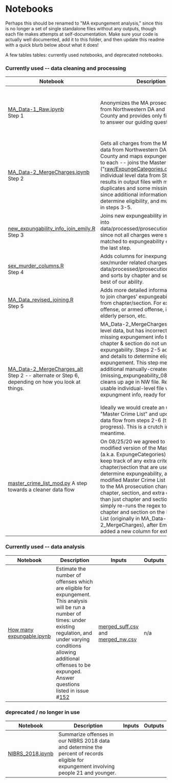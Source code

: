 # Notebooks

Perhaps this should be renamed to "MA expungement analysis," since this is no longer a set of single standalone files without any outputs, though each file makes attempts at self-documentation.
Make sure your code is actually well documented, add it to this folder, and then update this readme with a quick blurb below about what it does!

A few tables tables: currently used notebooks, and deprecated notebooks.

### Currently used -- data cleaning and processing

|Notebook|Description|Inputs|Outputs
|---|-----|---|---|
|[MA_Data-1_Raw.ipynb](MA_Data-1_Raw.ipynb)<br> Step 1|Anonymizes the MA prosecution data from Northwestern DA and Suffolk County and provides only fields required to answer our guiding questions.|All described in data/raw [readme](https://github.com/codeforboston/clean-slate/blob/master/data/raw/README.md). Prosecution Northwestern DA 2014-2018 RAW DATA.xlsx (on Drive)<br><br>data/Suffolk County Prosecution*.csv (raw data offline only)|[raw/nw.csv](https://github.com/codeforboston/clean-slate/blob/master/data/raw/nw.csv), [raw/suff.csv](https://github.com/codeforboston/clean-slate/blob/master/data/raw/suff.csv)
|[MA_Data-2_MergeCharges.ipynb](MA_Data-2_MergeCharges.ipynb)<br> Step 2|Gets all charges from the MA prosecution data from Northwestern DA and Suffolk County and maps expungement eligibility to each -- joins the Master Crime List ("[raw/ExpungeCategories.csv](https://github.com/codeforboston/clean-slate/blob/master/data/raw/ExpungeCategories.csv)") with the individual level data from Step 1. This results in output files with many duplicates and some missing values, since additional information is needed to determine eligibility, and must be updated in steps 3-5.|[raw/nw.csv](https://github.com/codeforboston/clean-slate/blob/master/data/raw/nw.csv),<br>[raw/suff.csv](https://github.com/codeforboston/clean-slate/blob/master/data/raw/suff.csv),<br>[raw/ExpungeCategories.csv](https://github.com/codeforboston/clean-slate/blob/master/data/raw/ExpungeCategories.csv)|offense level file, with first stage of expungeability information: [processed/prosecution_charges.csv](https://github.com/codeforboston/clean-slate/blob/master/data/processed/prosecution_charges.csv),<br><br> Individual level files, should be ignored: [processed/prosecution_northwestern.csv](https://github.com/codeforboston/clean-slate/blob/master/data/processed/prosecution_northwestern.csv), [processed/prosecution_suffolk.csv](https://github.com/codeforboston/clean-slate/blob/master/data/processed/prosecution_suffolk.csv)
|[new_expungability_info_join_emily.R](new_expungability_info_join_emily.R) <br> Step 3|Joins new expungeability info from Sana into data/processed/prosecution_charges.csv, since not all charges were successfully matched to expungeability eligibilities in the last step.| [prosecution_charges.csv](https://github.com/codeforboston/clean-slate/blob/master/data/processed/prosecution_charges.csv) and <br>Drive... /MA Prosecution Charges - Manual Identification of Chapter / Section / Expungability|[prosecution_charges.csv](https://github.com/codeforboston/clean-slate/blob/master/data/processed/prosecution_charges.csv) and [missing_expungeability_07-21.csv](https://github.com/codeforboston/clean-slate/blob/master/data/raw/missing_expungeability_07-21.csv)
|[sex_murder_columns.R](sex_murder_columns.R)<br> Step 4|Adds columns for inexpungeable sex/murder related charges to data/processed/prosecution_charges.csv, and sorts by chapter and section, to the best of our ability.|[prosecution_charges.csv](https://github.com/codeforboston/clean-slate/blob/master/data/processed/prosecution_charges.csv) |[prosecution_charges.csv](https://github.com/codeforboston/clean-slate/blob/master/data/processed/prosecution_charges.csv) |
[MA_Data_revised_joining.R](MA_Data_revised_joining.R)<br> Step 5| Adds more detailed information by which to join charges' expungeability info, aside from chapter/section. For example, repeat offense, or armed offense, involving elderly person, etc. | [prosecution_charges.csv](https://github.com/codeforboston/clean-slate/blob/master/data/processed/prosecution_charges.csv) | [prosecution_charges_detailed.csv](https://github.com/codeforboston/clean-slate/blob/master/data/processed/prosecution_charges_detailed.csv) |
[MA_Data-2_MergeCharges_alt](https://github.com/codeforboston/clean-slate/blob/master/analyses/notebooks/MA_Data-2_MergeCharges_alt.ipynb) Step 2 -- alternate or Step 6, depending on how you look at things. | MA_Data-2_MergeCharges has individual level data, but has incorrect and/or missing expungement info because chapter & section do not uniquely identify expungability. Steps 2-5 add columns and details to determine eligibility for expungement. This step merges in one additional manually-created file (missing_expungeability_08-02). Then cleans up age in NW file. Results in a usable individual-level file with expungment info, ready for analysis.<br><br>  Ideally we would create an updated "Master Crime List" and update the full data flow from steps 2-6 (this is a work in progress). This is a crutch in the meantime. |[raw/nw.csv](https://github.com/codeforboston/clean-slate/blob/master/data/raw/nw.csv), [raw/suff.csv](https://github.com/codeforboston/clean-slate/blob/master/data/raw/suff.csv),<br>[prosecution_charges_detailed.csv](https://github.com/codeforboston/clean-slate/blob/master/data/processed/prosecution_charges_detailed.csv), and  [missing_expungeability_08-02.csv](https://github.com/codeforboston/clean-slate/blob/master/data/raw/missing_expungeability_08-02.csv) | [merged_suff.csv](https://github.com/codeforboston/clean-slate/blob/master/data/processed/merged_suff.csv) and [merged_nw.csv](https://github.com/codeforboston/clean-slate/blob/master/data/processed/merged_nw.csv)|
[master_crime_list_mod.py](https://github.com/codeforboston/clean-slate/blob/master/analyses/notebooks/master_crime_list_mod.py) A step towards a cleaner data flow | On 08/25/20 we agreed to make a new modified version of the Master Crime List (a.k.a. ExpungeCategories) where we will keep track of any extra criteria beyond chapter/section that are used to determine expungeability, and then this modified Master Crime List will be joined to the MA prosecution charges list by chapter, section, and extra criteria, rather than just chapter and section.  This script simply re-runs the regex to identify chapter and section on the Master Crime List (originally in MA_Data-2_MergeCharges), after Emily manually added a new column for extra criteria. | [ExpungeCategories_mod.csv](https://github.com/codeforboston/clean-slate/blob/master/data/raw/ExpungeCategories_mod.csv) | [ExpungeCategories_mod.csv](https://github.com/codeforboston/clean-slate/blob/master/data/raw/ExpungeCategories_mod.csv)

### Currently used -- data analysis

|Notebook|Description|Inputs|Outputs
|---|-----|---|---|
|[How many expungable.ipynb](https://github.com/codeforboston/clean-slate/blob/master/analyses/notebooks/How%20many%20expungable.ipynb) | Estimate the number of offenses which are eligible for expungement. This analysis will be run a number of times: under existing regulation, and under varying conditions allowing additional offenses to be expunged. Answer questions listed in issue #[152](https://github.com/codeforboston/clean-slate/issues/152) | [merged_suff.csv](https://github.com/codeforboston/clean-slate/blob/master/data/processed/merged_suff.csv) and [merged_nw.csv](https://github.com/codeforboston/clean-slate/blob/master/data/processed/merged_nw.csv) | n/a

### deprecated / no longer in use
|Notebook|Description|Inputs|Outputs
|---|-----|---|---|
|[NIBRS_2018.ipynb](NIBRS_2018.ipynb)|Summarize offenses in our NIBRS 2018 data and determine the percent of records eligible for expungement involving people 21 and younger.|
